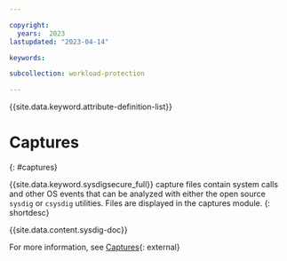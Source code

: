 ```yaml
---

copyright:
  years:  2023
lastupdated: "2023-04-14"

keywords:

subcollection: workload-protection

---
```


{{site.data.keyword.attribute-definition-list}}

# Captures
{: #captures}

{{site.data.keyword.sysdigsecure_full}} capture files contain system calls and other OS events that can be analyzed with either the open source `sysdig` or `csysdig` utilities. Files are displayed in the captures module.
{: shortdesc}

{{site.data.content.sysdig-doc}}

For more information, see [Captures](https://docs.sysdig.com/en/docs/sysdig-secure/investigate/captures/){: external}
